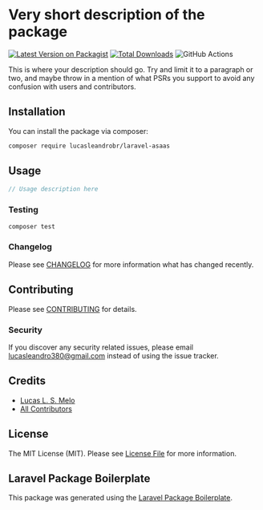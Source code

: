 # Very short description of the package

[![Latest Version on Packagist](https://img.shields.io/packagist/v/lucasleandrobr/laravel-asaas.svg?style=flat-square)](https://packagist.org/packages/lucasleandrobr/laravel-asaas)
[![Total Downloads](https://img.shields.io/packagist/dt/lucasleandrobr/laravel-asaas.svg?style=flat-square)](https://packagist.org/packages/lucasleandrobr/laravel-asaas)
![GitHub Actions](https://github.com/lucasleandrobr/laravel-asaas/actions/workflows/main.yml/badge.svg)

This is where your description should go. Try and limit it to a paragraph or two, and maybe throw in a mention of what PSRs you support to avoid any confusion with users and contributors.

## Installation

You can install the package via composer:

```bash
composer require lucasleandrobr/laravel-asaas
```

## Usage

```php
// Usage description here
```

### Testing

```bash
composer test
```

### Changelog

Please see [CHANGELOG](CHANGELOG.md) for more information what has changed recently.

## Contributing

Please see [CONTRIBUTING](CONTRIBUTING.md) for details.

### Security

If you discover any security related issues, please email lucasleandro380@gmail.com instead of using the issue tracker.

## Credits

-   [Lucas L. S. Melo](https://github.com/lucasleandrobr)
-   [All Contributors](../../contributors)

## License

The MIT License (MIT). Please see [License File](LICENSE.md) for more information.

## Laravel Package Boilerplate

This package was generated using the [Laravel Package Boilerplate](https://laravelpackageboilerplate.com).
